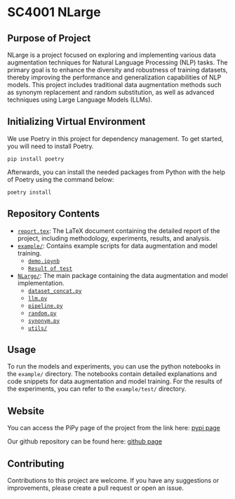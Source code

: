 # SC4001 NLarge

## Purpose of Project

NLarge is a project focused on exploring and implementing various data augmentation techniques for Natural Language Processing (NLP) tasks. The primary goal is to enhance the diversity and robustness of training datasets, thereby improving the performance and generalization capabilities of NLP models. This project includes traditional data augmentation methods such as synonym replacement and random substitution, as well as advanced techniques using Large Language Models (LLMs).

## Initializing Virtual Environment

We use Poetry in this project for dependency management. To get started, you will need to install Poetry.

```shell
pip install poetry
```

Afterwards, you can install the needed packages from Python with the help of Poetry using the command below:

```shell
poetry install
```

## Repository Contents

- [`report.tex`](report/report.tex): The LaTeX document containing the detailed report of the project, including methodology, experiments, results, and analysis.
- [`example/`](example): Contains example scripts for data augmentation and model training.
  - [`demo.ipynb`](example/demo.ipynb)
  - [`Result of test`](example/test/)
- [`NLarge/`](NLarge): The main package containing the data augmentation and model implementation.
  - [`dataset_concat.py`](NLarge/dataset_concat.py)
  - [`llm.py`](NLarge/llm.py)
  - [`pipeline.py`](NLarge/pipeline.py)
  - [`random.py`](NLarge/random.py)
  - [`synonym.py`](NLarge/synonym.py)
  - [`utils/`](NLarge/utils)


## Usage

To run the models and experiments, you can use the python notebooks in the `example/` directory. The notebooks contain detailed explanations and code snippets for data augmentation and model training. For the results of the experiments, you can refer to the `example/test/` directory.

## Website

You can access the PiPy page of the project from the link here: [pypi page](https://pypi.org/project/NLarge/)

Our github repository can be found here: [github page](https://github.com/HiIAmTzeKean/SC4001)

## Contributing

Contributions to this project are welcome. If you have any suggestions or improvements, please create a pull request or open an issue.